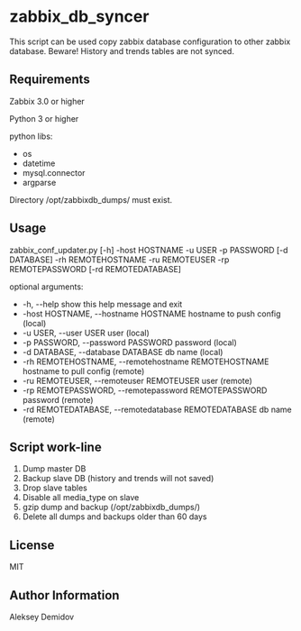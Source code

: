 zabbix_db_syncer
=========

This script can be used copy zabbix database configuration to other zabbix database.
Beware! History and trends tables are not synced.

Requirements
------------

Zabbix 3.0 or higher

Python 3 or higher

python libs:
  - os
  - datetime
  - mysql.connector
  - argparse

Directory /opt/zabbixdb_dumps/ must exist.


Usage
------

zabbix_conf_updater.py [-h] -host HOSTNAME -u USER -p PASSWORD
                              [-d DATABASE] -rh REMOTEHOSTNAME -ru REMOTEUSER
                              -rp REMOTEPASSWORD [-rd REMOTEDATABASE]

optional arguments:
 - -h, --help            show this help message and exit
 - -host HOSTNAME, --hostname HOSTNAME
                        hostname to push config (local)
 - -u USER, --user USER  user (local)
 - -p PASSWORD, --password PASSWORD
                        password (local)
 - -d DATABASE, --database DATABASE
                        db name (local)
 - -rh REMOTEHOSTNAME, --remotehostname REMOTEHOSTNAME
                        hostname to pull config (remote)
 - -ru REMOTEUSER, --remoteuser REMOTEUSER
                        user (remote)
 - -rp REMOTEPASSWORD, --remotepassword REMOTEPASSWORD
                        password (remote)
 - -rd REMOTEDATABASE, --remotedatabase REMOTEDATABASE
                        db name (remote)

Script work-line
----------------

1) Dump master DB
2) Backup slave DB (history and trends will not saved)
3) Drop slave tables
4) Disable all media_type on slave
5) gzip dump and backup (/opt/zabbixdb_dumps/)
6) Delete all dumps and backups older than 60 days

License
-------

MIT

Author Information
------------------

Aleksey Demidov